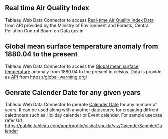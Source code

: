 ## Real time Air Quality Index
Tableau Web Data Connector to access [Real-time Air Quality Index Data](https://vishalrshukla.github.io/Vishals-Web-Data-Connector/WDC_AQI.html) from API provided by the Ministry of Environment and Forests, Central Pollution Control Board on Data.gov.in 

## Global mean surface temperature anomaly from 1880.04 to the present
Tableau Web Data Connector to access the [Global mean surface temperature](https://vishalrshukla.github.io/Vishals-Web-Data-Connector/WDC_Emission.html) anomaly from 1880.04 to the present in celsius. Data is provide as [API](https://global-warming.org/api/temperature-api) from https://global-warming.org/

## Genrate Calender Date for any given years
Tableau Web Data Connector to genrate [Calender Date](https://vishalrshukla.github.io/Vishals-Web-Data-Connector/GenrateCalender.html) for any number of years. It can be used along with anyother datasource for creaating diffrent calednders such as Holiday calender or Event calender. For sample usecase refer Url : https://public.tableau.com/app/profile/vishal.shukla/viz/CalenderSample/Calender
